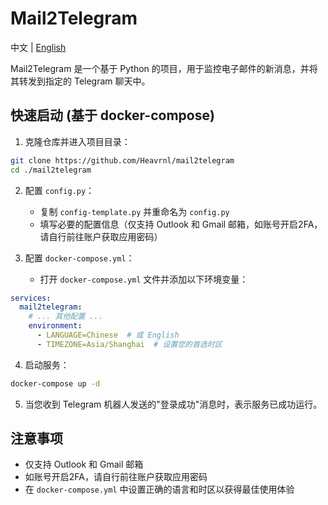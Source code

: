 # Mail2Telegram

中文 | [English](./README.md)

Mail2Telegram 是一个基于 Python 的项目，用于监控电子邮件的新消息，并将其转发到指定的 Telegram 聊天中。

## 快速启动 (基于 docker-compose)

1. 克隆仓库并进入项目目录：

```bash
git clone https://github.com/Heavrnl/mail2telegram
cd ./mail2telegram
```

2. 配置 `config.py`：
   - 复制 `config-template.py` 并重命名为 `config.py`
   - 填写必要的配置信息（仅支持 Outlook 和 Gmail 邮箱，如账号开启2FA，请自行前往账户获取应用密码）

3. 配置 `docker-compose.yml`：
   - 打开 `docker-compose.yml` 文件并添加以下环境变量：

```yaml
services:
  mail2telegram:
    # ... 其他配置 ...
    environment:
      - LANGUAGE=Chinese  # 或 English
      - TIMEZONE=Asia/Shanghai  # 设置您的首选时区
```

4. 启动服务：

```bash
docker-compose up -d
```

5. 当您收到 Telegram 机器人发送的"登录成功"消息时，表示服务已成功运行。


## 注意事项

- 仅支持 Outlook 和 Gmail 邮箱
- 如账号开启2FA，请自行前往账户获取应用密码
- 在 `docker-compose.yml` 中设置正确的语言和时区以获得最佳使用体验

